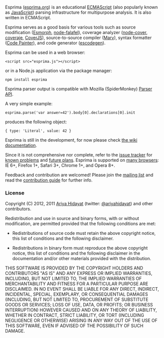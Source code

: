 Esprima ([esprima.org](http://esprima.org)) is an educational
[ECMAScript](http://www.ecma-international.org/publications/standards/Ecma-262.htm)
(also popularly known as [JavaScript](http://en.wikipedia.org/wiki/JavaScript>JavaScript))
parsing infrastructure for multipurpose analysis. It is also written in ECMAScript.

Esprima serves as a good basis for various tools such as source
modification ([Esmorph](https://github.com/ariya/esmorph),
[node-falafel](https://github.com/substack/node-falafel)), coverage analyzer
([node-cover](https://github.com/itay/node-cover),
[coveraje](https://github.com/coveraje/coveraje),
[CoverJS](https://github.com/arian/CoverJS)),
source-to-source compiler ([Marv](https://github.com/Yoric/Marv-the-Tinker)),
syntax formatter ([Code Painter](https://github.com/fawek/codepainter)),
and code generator ([escodegen](https://github.com/Constellation/escodegen)).

Esprima can be used in a web browser:

    <script src="esprima.js"></script>

or in a Node.js application via the package manager:

    npm install esprima

Esprima parser output is compatible with Mozilla (SpiderMonkey)
[Parser API](https://developer.mozilla.org/en/SpiderMonkey/Parser_API).

A very simple example:

    esprima.parse('var answer=42').body[0].declarations[0].init

produces the following object:

    { type: 'Literal', value: 42 }

Esprima is still in the development, for now please check
[the wiki documentation](http://wiki.esprima.org).

Since it is not comprehensive nor complete, refer to the
[issue tracker](http://issues.esprima.org) for
[known problems](http://code.google.com/p/esprima/issues/list?q=Defect)
and [future plans](http://code.google.com/p/esprima/issues/list?q=Enhancement).
Esprima is supported on [many browsers](http://code.google.com/p/esprima/wiki/BrowserCompatibility):
IE 6+, Firefox 1+, Safari 3+, Chrome 1+, and Opera 8+.

Feedback and contribution are welcomed! Please join the
[mailing list](http://groups.google.com/group/esprima) and read the
[contribution guide](http://code.google.com/p/esprima/wiki/ContributionGuide)
for further info.


### License

Copyright (C) 2012, 2011 [Ariya Hidayat](http://ariya.ofilabs.com/about)
 (twitter: [@ariyahidayat](http://twitter.com/ariyahidayat)) and other contributors.

Redistribution and use in source and binary forms, with or without
modification, are permitted provided that the following conditions are met:

  * Redistributions of source code must retain the above copyright
    notice, this list of conditions and the following disclaimer.

  * Redistributions in binary form must reproduce the above copyright
    notice, this list of conditions and the following disclaimer in the
    documentation and/or other materials provided with the distribution.

THIS SOFTWARE IS PROVIDED BY THE COPYRIGHT HOLDERS AND CONTRIBUTORS "AS IS"
AND ANY EXPRESS OR IMPLIED WARRANTIES, INCLUDING, BUT NOT LIMITED TO, THE
IMPLIED WARRANTIES OF MERCHANTABILITY AND FITNESS FOR A PARTICULAR PURPOSE
ARE DISCLAIMED. IN NO EVENT SHALL <COPYRIGHT HOLDER> BE LIABLE FOR ANY
DIRECT, INDIRECT, INCIDENTAL, SPECIAL, EXEMPLARY, OR CONSEQUENTIAL DAMAGES
(INCLUDING, BUT NOT LIMITED TO, PROCUREMENT OF SUBSTITUTE GOODS OR SERVICES;
LOSS OF USE, DATA, OR PROFITS; OR BUSINESS INTERRUPTION) HOWEVER CAUSED AND
ON ANY THEORY OF LIABILITY, WHETHER IN CONTRACT, STRICT LIABILITY, OR TORT
(INCLUDING NEGLIGENCE OR OTHERWISE) ARISING IN ANY WAY OUT OF THE USE OF
THIS SOFTWARE, EVEN IF ADVISED OF THE POSSIBILITY OF SUCH DAMAGE.

